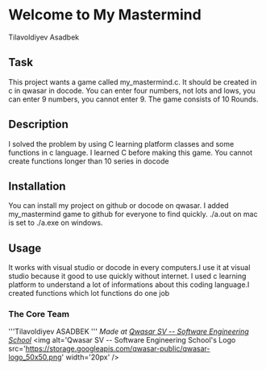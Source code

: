 # Welcome to My Mastermind
Tilavoldiyev Asadbek

## Task
This project wants a game called my_mastermind.c. It should be created in c in qwasar in docode.
You can enter four numbers, not lots and lows, you can enter 9 numbers, you cannot enter 9. The game consists of 10 Rounds.
## Description
I solved the problem by using C learning platform classes and some functions in c language. I learned C before making this game.
You cannot create functions longer than 10 series in docode

## Installation
You can install my project on github or docode on qwasar. I added my_mastermind game to github for everyone to find quickly.
./a.out on mac is set to ./a.exe on windows.
## Usage
It works with visual studio or docode in every computers.I use it at visual studio because it good to use quickly without internet.
I used c learning platform to understand a lot of informations about this coding language.I created functions which lot functions do one job

### The Core Team
'''Tilavoldiyev ASADBEK '''
<span><i>Made at <a href='https://qwasar.io'>Qwasar SV -- Software Engineering School</a></i></span>
<span><img alt='Qwasar SV -- Software Engineering School's Logo src='https://storage.googleapis.com/qwasar-public/qwasar-logo_50x50.png' width='20px' /></span>
